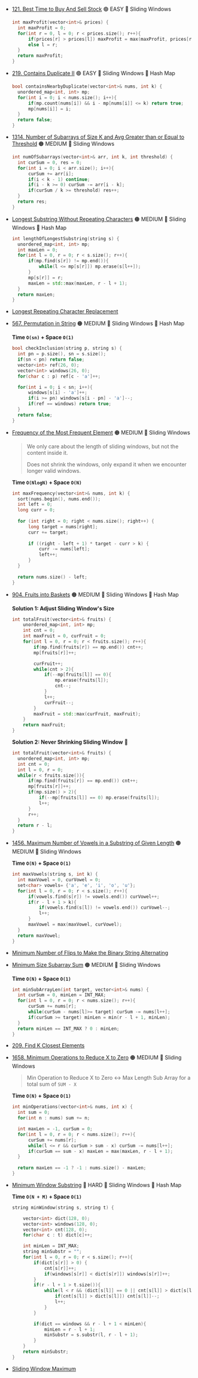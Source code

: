 - [121. Best Time to Buy And Sell Stock](https://leetcode.com/problems/best-time-to-buy-and-sell-stock) 🟢 EASY 🔵 Sliding Windows
  ```cpp
  int maxProfit(vector<int>& prices) {
    int maxProfit = 0;
    for(int r = 0, l = 0; r < prices.size(); r++){
        if(prices[r] > prices[l]) maxProfit = max(maxProfit, prices[r] - prices[l]);
        else l = r;
    }
    return maxProfit;
  }
  ```
- [219. Contains Duplicate II](https://leetcode.com/problems/contains-duplicate-ii) 🟢 EASY 🔵 Sliding Windows 🔵 Hash Map
  ```cpp
  bool containsNearbyDuplicate(vector<int>& nums, int k) {
    unordered_map<int, int> mp;
    for(int i = 0; i < nums.size(); i++){
        if(mp.count(nums[i]) && i - mp[nums[i]] <= k) return true;
        mp[nums[i]] = i;
    }
    return false;
  }
  ```
- [1314. Number of Subarrays of Size K and Avg Greater than or Equal to Threshold](https://leetcode.com/problems/number-of-sub-arrays-of-size-k-and-average-greater-than-or-equal-to-threshold/) 🟠 MEDIUM 🔵 Sliding Windows
  ```cpp
  int numOfSubarrays(vector<int>& arr, int k, int threshold) {
    int curSum = 0, res = 0;
    for(int i = 0; i < arr.size(); i++){
        curSum += arr[i];
        if(i < k - 1) continue;
        if(i - k >= 0) curSum -= arr[i - k];
        if(curSum / k >= threshold) res++;
    }
    return res;
  }
  ```
- [Longest Substring Without Repeating Characters](https://leetcode.com/problems/longest-substring-without-repeating-characters) 🟠 MEDIUM 🔵 Sliding Windows 🔵 Hash Map
  ```cpp
  int lengthOfLongestSubstring(string s) {
    unordered_map<int, int> mp;
    int maxLen = 0;
    for(int l = 0, r = 0; r < s.size(); r++){
        if(mp.find(s[r]) != mp.end()){
            while(l <= mp[s[r]]) mp.erase(s[l++]);
        } 
        mp[s[r]] = r;
        maxLen = std::max(maxLen, r - l + 1);
    }
    return maxLen; 
  }
  ```
- [Longest Repeating Character Replacement](https://leetcode.com/problems/longest-repeating-character-replacement)
- [567. Permutation in String](https://leetcode.com/problems/permutation-in-string) 🟠 MEDIUM 🔵 Sliding Windows 🔵 Hash Map

  **Time ```O(sn)``` + Space ```O(1)```**
  ```cpp
  bool checkInclusion(string p, string s) {
    int pn = p.size(), sn = s.size();
    if(sn < pn) return false;
    vector<int> ref(26, 0);
    vector<int> windows(26, 0);
    for(char c : p) ref[c - 'a']++;

    for(int i = 0; i < sn; i++){
        windows[s[i] - 'a']++;
        if(i >= pn) windows[s[i - pn] - 'a']--;
        if(ref == windows) return true;
    }
    return false;
  }
  ```
- [Frequency of the Most Frequent Element](https://leetcode.com/problems/frequency-of-the-most-frequent-element) 🟠 MEDIUM 🔵 Sliding Windows
  > We only care about the length of sliding windows, but not the content inside it.
  >
  > Does not shrink the windows, only expand it when we encounter longer valid windows.
  
  **Time ```O(NlogN)``` + Space ```O(N)```**
  ```cpp
  int maxFrequency(vector<int>& nums, int k) {
    sort(nums.begin(), nums.end());
    int left = 0;
    long curr = 0;
    
    for (int right = 0; right < nums.size(); right++) {
        long target = nums[right];
        curr += target;
        
        if ((right - left + 1) * target - curr > k) {
            curr -= nums[left];
            left++;
        }
    }
    
    return nums.size() - left;
  }
  ```
- [904. Fruits into Baskets](https://leetcode.com/problems/fruit-into-baskets) 🟠 MEDIUM 🔵 Sliding Windows 🔵 Hash Map
  
  **Solution 1: Adjust Sliding Window's Size**
  ```cpp
  int totalFruit(vector<int>& fruits) {
      unordered_map<int, int> mp;
      int cnt = 0;
      int maxFruit = 0, curFruit = 0;
      for(int l = 0, r = 0; r < fruits.size(); r++){
          if(mp.find(fruits[r]) == mp.end()) cnt++;
          mp[fruits[r]]++;

          curFruit++;
          while(cnt > 2){
              if(--mp[fruits[l]] == 0){
                  mp.erase(fruits[l]);
                  cnt--;
              }
              l++;
              curFruit--;
          }
          maxFruit = std::max(curFruit, maxFruit);
      }
      return maxFruit;
  }
  ```

  **Solution 2: Never Shrinking Sliding Window** 🌟
  ```cpp
  int totalFruit(vector<int>& fruits) {
    unordered_map<int, int> mp;
    int cnt = 0;
    int l = 0, r = 0;
    while(r < fruits.size()){
        if(mp.find(fruits[r]) == mp.end()) cnt++;
        mp[fruits[r]]++;
        if(mp.size() > 2){
            if(--mp[fruits[l]] == 0) mp.erase(fruits[l]);
            l++;
        }
        r++;
    }
    return r - l;
  }
  ```
- [1456. Maximum Number of Vowels in a Substring of Given Length](https://leetcode.com/problems/maximum-number-of-vowels-in-a-substring-of-given-length) 🟠 MEDIUM 🔵 Sliding Windows

  **Time ```O(N)``` + Space ```O(1)```**
  ```cpp
  int maxVowels(string s, int k) {
    int maxVowel = 0, curVowel = 0;
    set<char> vowels= {'a', 'e', 'i', 'o', 'u'};
    for(int l = 0, r = 0; r < s.size(); r++){
        if(vowels.find(s[r]) != vowels.end()) curVowel++;
        if(r - l + 1 > k){
            if(vowels.find(s[l]) != vowels.end()) curVowel--;
            l++;
        }
        maxVowel = max(maxVowel, curVowel);
    }
    return maxVowel;
  }
  ```
- [Minimum Number of Flips to Make the Binary String Alternating](https://leetcode.com/problems/minimum-number-of-flips-to-make-the-binary-string-alternating)
- [Minimum Size Subarray Sum](https://leetcode.com/problems/minimum-size-subarray-sum) 🟠 MEDIUM 🔵 Sliding Windows

  **Time ```O(N)``` + Space ```O(1)```**
  ```cpp
  int minSubArrayLen(int target, vector<int>& nums) {
    int curSum = 0, minLen = INT_MAX;
    for(int l = 0, r = 0; r < nums.size(); r++){
        curSum += nums[r];
        while(curSum - nums[l]>= target) curSum -= nums[l++];
        if(curSum >= target) minLen = min(r - l + 1, minLen);
    }
    return minLen == INT_MAX ? 0 : minLen;
  }
  ```
- [209. Find K Closest Elements](https://leetcode.com/problems/find-k-closest-elements)
- [1658. Minimum Operations to Reduce X to Zero](https://leetcode.com/problems/minimum-operations-to-reduce-x-to-zero) 🟠 MEDIUM 🔵 Sliding Windows
  > Min Operation to Reduce X to Zero <-> Max Length Sub Array for a total sum of ```SUM - X```

  **Time ```O(N)``` + Space ```O(1)```**
  ```cpp
  int minOperations(vector<int>& nums, int x) {
    int sum = 0;
    for(int n : nums) sum += n;

    int maxLen = -1, curSum = 0;
    for(int l = 0, r = 0; r < nums.size(); r++){
        curSum += nums[r];
        while(l <= r && curSum > sum - x) curSum -= nums[l++];
        if(curSum == sum - x) maxLen = max(maxLen, r - l + 1);
    }
    
    return maxLen == -1 ? -1 : nums.size() - maxLen;
  }
  ```
- [Minimum Window Substring](https://leetcode.com/problems/minimum-window-substring) 🔴 HARD 🔵 Sliding Windows 🔵 Hash Map

  **Time ```O(N + M)``` + Space ```O(1)```**
  ```cpp
  string minWindow(string s, string t) {

      vector<int> dict(128, 0);
      vector<int> windows(128, 0);
      vector<int> cnt(128, 0);
      for(char c : t) dict[c]++;

      int minLen = INT_MAX;
      string minSubstr = "";
      for(int l = 0, r = 0; r < s.size(); r++){
          if(dict[s[r]] > 0) {
              cnt[s[r]]++;
              if(windows[s[r]] < dict[s[r]]) windows[s[r]]++;
          }
          if(r - l + 1 > t.size()){
              while(l < r && (dict[s[l]] == 0 || cnt[s[l]] > dict[s[l]])){
                  if(cnt[s[l]] > dict[s[l]]) cnt[s[l]]--;
                  l++;
              }
          }

          if(dict == windows && r - l + 1 < minLen){
              minLen = r - l + 1;
              minSubstr = s.substr(l, r - l + 1);
          }
      }
      return minSubstr;
  }
  ```
- [Sliding Window Maximum](https://leetcode.com/problems/sliding-window-maximum)

